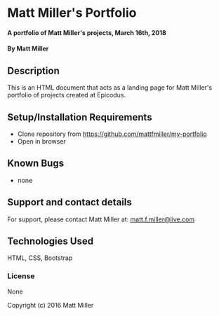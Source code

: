 # Matt Miller's Portfolio

#### A portfolio of Matt Miller's projects, March 16th, 2018

#### By Matt Miller

## Description

This is an HTML document that acts as a landing page for Matt Miller's portfolio of projects created at Epicodus.

## Setup/Installation Requirements

* Clone repository from https://github.com/mattfmiller/my-portfolio
* Open in browser

## Known Bugs

* none

## Support and contact details

For support, please contact Matt Miller at: matt.f.miller@live.com

## Technologies Used

HTML, CSS, Bootstrap

### License

None

Copyright (c) 2016 Matt Miller
